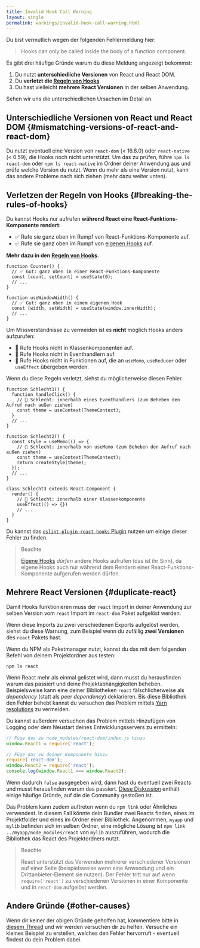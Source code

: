```yaml
---
title: Invalid Hook Call Warning
layout: single
permalink: warnings/invalid-hook-call-warning.html
---
```


Du bist vermutlich wegen der folgenden Fehlermeldung hier:

> Hooks can only be called inside the body of a function component.

Es gibt drei häufige Gründe warum du diese Meldung angezeigt bekommst:

1. Du nutzt **unterschiedliche Versionen** von React und React DOM.
2. Du **verletzt die [Regeln von Hooks](/docs/hooks-rules.html)**.
3. Du hast vielleicht **mehrere React Versionen** in der selben Anwendung.

Sehen wir uns die unterschiedlichen Ursachen im Detail an.

## Unterschiedliche Versionen von React und React DOM {#mismatching-versions-of-react-and-react-dom}

Du nutzt eventuell eine Version von `react-dom` (< 16.8.0) oder `react-native` (< 0.59), die Hooks noch nicht unterstützt. Um das zu prüfen, führe `npm ls react-dom` oder `npm ls react-native` im Ordner deiner Anwendung aus und prüfe welche Version du nutzt. Wenn du mehr als eine Version nutzt, kann das andere Probleme nach sich ziehen (mehr dazu weiter unten).

## Verletzen der Regeln von Hooks {#breaking-the-rules-of-hooks}

Du kannst Hooks nur aufrufen **während React eine React-Funktions-Komponente rendert**:

* ✅ Rufe sie ganz oben im Rumpf von React-Funktions-Komponente auf.
* ✅ Rufe sie ganz oben im Rumpf von [eigenen Hooks](/docs/hooks-custom.html) auf.

**Mehr dazu in den [Regeln von Hooks](/docs/hooks-rules.html).**

```js{2-3,8-9}
function Counter() {
  // ✅ Gut: ganz oben in einer React-Funktions-Komponente
  const [count, setCount] = useState(0);
  // ...
}

function useWindowWidth() {
  // ✅ Gut: ganz oben in einem eigenen Hook
  const [width, setWidth] = useState(window.innerWidth);
  // ...
}
```

Um Missverständnisse zu vermeiden ist es **nicht** möglich Hooks anders aufzurufen:

* 🔴 Rufe Hooks nicht in Klassenkomponenten auf.
* 🔴 Rufe Hooks nicht in Eventhandlern auf.
* 🔴 Rufe Hooks nicht in Funktionen auf, die an `useMemo`, `useReducer` oder `useEffect` übergeben werden.

Wenn du diese Regeln verletzt, siehst du möglicherweise diesen Fehler.

```js{3-4,11-12,20-21}
function Schlecht1() {
  function handleClick() {
    // 🔴 Schlecht: innerhalb eines Eventhandlers (zum Beheben den Aufruf nach außen ziehen)
    const theme = useContext(ThemeContext);
  }
  // ...
}

function Schlecht2() {
  const style = useMemo(() => {
    // 🔴 Schlecht: innerhalb von useMemo (zum Beheben den Aufruf nach außen ziehen)
    const theme = useContext(ThemeContext);
    return createStyle(theme);
  });
  // ...
}

class Schlecht3 extends React.Component {
  render() {
    // 🔴 Schlecht: innerhalb einer Klassenkomponente
    useEffect(() => {})
    // ...
  }
}
```

Du kannst das [`eslint-plugin-react-hooks` Plugin](https://www.npmjs.com/package/eslint-plugin-react-hooks) nutzen um einige dieser Fehler zu finden.

>Beachte
>
>[Eigene Hooks](/docs/hooks-custom.html) *dürfen* andere Hooks aufrufen (das ist ihr Sinn), da eigene Hooks auch nur während dem Rendern einer React-Funktions-Komponente aufgerufen werden dürfen.

## Mehrere React Versionen {#duplicate-react}

Damit Hooks funktionieren muss der `react` Import in deiner Anwendung zur selben Version vom `react` Import im `react-dom` Paket aufgelöst werden.

Wenn diese Imports zu zwei verschiedenen Exports aufgelöst werden, siehst du diese Warnung, zum Beispiel wenn du zufällig **zwei Versionen** des `react` Pakets hast.

Wenn du NPM als Paketmanager nutzt, kannst du das mit dem folgenden Befehl von deinem Projektordner aus testen:

    npm ls react

Wenn React mehr als einmal gelistet wird, dann musst du herausfinden warum das passiert und deine Projektabhängigkeiten beheben. Beispielsweise kann eine deiner Bibliotheken `react` fälschlicherweise als *dependency* (statt als *peer dependency*) deklarieren. Bis diese Bibliothek den Fehler behebt kannst du versuchen das Problem mittels [Yarn resolutions](https://yarnpkg.com/lang/en/docs/selective-version-resolutions/) zu vermeiden.

Du kannst außerdem versuchen das Problem mittels Hinzufügen von Logging oder dem Neustart deines Entwicklungsservers zu ermitteln:

```js
// Füge das zu node_modules/react-dom/index.js hinzu
window.React1 = require('react');

// Füge das zu deiner Komponente hinzu
require('react-dom');
window.React2 = require('react');
console.log(window.React1 === window.React2);
```

Wenn dadurch `false` ausgegeben wird, dann hast du eventuell zwei Reacts und musst herausfinden warum das passiert. [Diese Diskussion](https://github.com/facebook/react/issues/13991) enthält einige häufige Gründe, auf die die Community gestoßen ist.

Das Problem kann zudem auftreten wenn du `npm link` oder Ähnliches verwendest. In diesem Fall könnte dein Bundler zwei Reacts finden, eines im Projektfolder und eines im Ordner einer Bibliothek. Angenommen, `myapp` und `mylib` befinden sich im selben Ordner, eine mögliche Lösung ist `npm link ../myapp/node_modules/react` von `mylib` auszuführen, wodurch die Bibliothek das React des Projektordners nutzt.

>Beachte
>
>React unterstützt das Verwenden mehrerer verschiedener Versionen auf einer Seite (beispielsweise wenn eine Anwendung und ein Drittanbieter-Element sie nutzen). Der Fehler tritt nur auf wenn `require('react')` zu verschiedenen Versionen in einer Komponente und in `react-dom` aufgelöst werden.

## Andere Gründe {#other-causes}

Wenn dir keiner der obigen Gründe geholfen hat, kommentiere bitte in [diesem Thread](https://github.com/facebook/react/issues/13991) und wir werden versuchen dir zu helfen. Versuche ein kleines Beispiel zu erstellen, welches den Fehler hervorruft - eventuell findest du dein Problem dabei.
